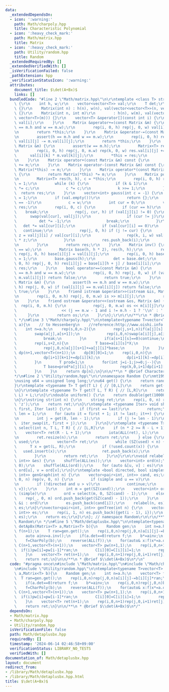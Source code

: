 ```yaml
---
data:
  _extendedDependsOn:
  - icon: ':warning:'
    path: Math/charpoly.hpp
    title: Characteristic Polynomial
  - icon: ':heavy_check_mark:'
    path: Math/matrix.hpp
    title: Matrix
  - icon: ':heavy_check_mark:'
    path: Utility/random.hpp
    title: Random
  _extendedRequiredBy: []
  _extendedVerifiedWith: []
  _isVerificationFailed: false
  _pathExtension: hpp
  _verificationStatusIcon: ':warning:'
  attributes:
    document_title: $\det(A+Bx)$
    links: []
  bundledCode: "#line 2 \"Math/matrix.hpp\"\n\r\ntemplate <class T> struct Matrix\
    \ {\r\n    int h, w;\r\n    vector<vector<T>> val;\r\n    T det;\r\n    Matrix()\
    \ {}\r\n    Matrix(int n) : h(n), w(n), val(vector<vector<T>>(n, vector<T>(n)))\
    \ {}\r\n    Matrix(int n, int m)\r\n        : h(n), w(m), val(vector<vector<T>>(n,\
    \ vector<T>(m))) {}\r\n    vector<T> &operator[](const int i) {\r\n        return\
    \ val[i];\r\n    }\r\n    Matrix &operator+=(const Matrix &m) {\r\n        assert(h\
    \ == m.h and w == m.w);\r\n        rep(i, 0, h) rep(j, 0, w) val[i][j] += m.val[i][j];\r\
    \n        return *this;\r\n    }\r\n    Matrix &operator-=(const Matrix &m) {\r\
    \n        assert(h == m.h and w == m.w);\r\n        rep(i, 0, h) rep(j, 0, w)\
    \ val[i][j] -= m.val[i][j];\r\n        return *this;\r\n    }\r\n    Matrix &operator*=(const\
    \ Matrix &m) {\r\n        assert(w == m.h);\r\n        Matrix<T> res(h, m.w);\r\
    \n        rep(i, 0, h) rep(j, 0, m.w) rep(k, 0, w) res.val[i][j] +=\r\n      \
    \      val[i][k] * m.val[k][j];\r\n        *this = res;\r\n        return *this;\r\
    \n    }\r\n    Matrix operator+(const Matrix &m) const {\r\n        return Matrix(*this)\
    \ += m;\r\n    }\r\n    Matrix operator-(const Matrix &m) const {\r\n        return\
    \ Matrix(*this) -= m;\r\n    }\r\n    Matrix operator*(const Matrix &m) const\
    \ {\r\n        return Matrix(*this) *= m;\r\n    }\r\n    Matrix pow(ll k) {\r\
    \n        Matrix<T> res(h, h), c = *this;\r\n        rep(i, 0, h) res.val[i][i]\
    \ = 1;\r\n        while (k) {\r\n            if (k & 1)\r\n                res\
    \ *= c;\r\n            c *= c;\r\n            k >>= 1;\r\n        }\r\n      \
    \  return res;\r\n    }\r\n    vector<int> gauss(int c = -1) {\r\n        det\
    \ = 1;\r\n        if (val.empty())\r\n            return {};\r\n        if (c\
    \ == -1)\r\n            c = w;\r\n        int cur = 0;\r\n        vector<int>\
    \ res;\r\n        rep(i, 0, c) {\r\n            if (cur == h)\r\n            \
    \    break;\r\n            rep(j, cur, h) if (val[j][i] != 0) {\r\n          \
    \      swap(val[cur], val[j]);\r\n                if (cur != j)\r\n          \
    \          det *= -1;\r\n                break;\r\n            }\r\n         \
    \   det *= val[cur][i];\r\n            if (val[cur][i] == 0)\r\n             \
    \   continue;\r\n            rep(j, 0, h) if (j != cur) {\r\n                T\
    \ z = val[j][i] / val[cur][i];\r\n                rep(k, i, w) val[j][k] -= val[cur][k]\
    \ * z;\r\n            }\r\n            res.push_back(i);\r\n            cur++;\r\
    \n        }\r\n        return res;\r\n    }\r\n    Matrix inv() {\r\n        assert(h\
    \ == w);\r\n        Matrix base(h, h * 2), res(h, h);\r\n        rep(i, 0, h)\
    \ rep(j, 0, h) base[i][j] = val[i][j];\r\n        rep(i, 0, h) base[i][h + i]\
    \ = 1;\r\n        base.gauss(h);\r\n        det = base.det;\r\n        rep(i,\
    \ 0, h) rep(j, 0, h) res[i][j] = base[i][h + j] / base[i][i];\r\n        return\
    \ res;\r\n    }\r\n    bool operator==(const Matrix &m) {\r\n        assert(h\
    \ == m.h and w == m.w);\r\n        rep(i, 0, h) rep(j, 0, w) if (val[i][j] !=\
    \ m.val[i][j]) return false;\r\n        return true;\r\n    }\r\n    bool operator!=(const\
    \ Matrix &m) {\r\n        assert(h == m.h and w == m.w);\r\n        rep(i, 0,\
    \ h) rep(j, 0, w) if (val[i][j] == m.val[i][j]) return false;\r\n        return\
    \ true;\r\n    }\r\n    friend istream &operator>>(istream &is, Matrix &m) {\r\
    \n        rep(i, 0, m.h) rep(j, 0, m.w) is >> m[i][j];\r\n        return is;\r\
    \n    }\r\n    friend ostream &operator<<(ostream &os, Matrix &m) {\r\n      \
    \  rep(i, 0, m.h) {\r\n            rep(j, 0, m.w) os << m[i][j]\r\n          \
    \                    << (j == m.w - 1 and i != m.h - 1 ? '\\n' : ' ');\r\n   \
    \     }\r\n        return os;\r\n    }\r\n};\r\n\r\n/**\r\n * @brief Matrix\r\n\
    \ */\n#line 3 \"Math/charpoly.hpp\"\n\ntemplate<typename T>vector<T> CharPoly(Matrix<T>\
    \ a){\n    // to Hessenberg\n    //reference:http://www.oishi.info.waseda.ac.jp/~samukawa/eigvieta.pdf\n\
    \    int n=a.h;\n    rep(s,0,n-2){\n        rep(j,s+1,n)if(a[j][s]!=0){\n    \
    \        swap(a[j],a[s+1]);\n            rep(i,0,n)swap(a[i][j],a[i][s+1]);\n\
    \            break;\n        }\n        if(a[s+1][s]==0)continue;\n        T X=T(1)/a[s+1][s];\n\
    \        rep(i,s+2,n){\n            T base=a[i][s]*X;\n            rep(j,0,n)a[i][j]-=a[s+1][j]*base;\n\
    \            rep(j,0,n)a[j][s+1]+=a[j][i]*base;\n        }\n    }\n    vector\
    \ dp(n+1,vector<T>(n+1));\n    dp[0][0]=1;\n    rep(i,0,n){\n        rep(k,0,i+1){\n\
    \            dp[i+1][k+1]+=dp[i][k];\n            dp[i+1][k]-=dp[i][k]*a[i][i];\n\
    \        }\n        T prod=1;\n        for(int j=i-1;j>=0;j--){\n            prod*=a[j+1][j];\n\
    \            T base=prod*a[j][i];\n            rep(k,0,i+1)dp[i+1][k]-=dp[j][k]*base;\n\
    \        }\n    }\n    return dp[n];\n}\n\n/**\n * @brief Characteristic Polynomial\n\
    */\n#line 2 \"Utility/random.hpp\"\n\r\nnamespace Random {\r\nmt19937_64 randgen(chrono::steady_clock::now().time_since_epoch().count());\r\
    \nusing u64 = unsigned long long;\r\nu64 get() {\r\n    return randgen();\r\n\
    }\r\ntemplate <typename T> T get(T L) { // [0,L]\r\n    return get() % (L + 1);\r\
    \n}\r\ntemplate <typename T> T get(T L, T R) { // [L,R]\r\n    return get(R -\
    \ L) + L;\r\n}\r\ndouble uniform() {\r\n    return double(get(1000000000)) / 1000000000;\r\
    \n}\r\nstring str(int n) {\r\n    string ret;\r\n    rep(i, 0, n) ret += get('a',\
    \ 'z');\r\n    return ret;\r\n}\r\ntemplate <typename Iter> void shuffle(Iter\
    \ first, Iter last) {\r\n    if (first == last)\r\n        return;\r\n    int\
    \ len = 1;\r\n    for (auto it = first + 1; it != last; it++) {\r\n        len++;\r\
    \n        int j = get(0, len - 1);\r\n        if (j != len - 1)\r\n          \
    \  iter_swap(it, first + j);\r\n    }\r\n}\r\ntemplate <typename T> vector<T>\
    \ select(int n, T L, T R) { // [L,R]\r\n    if (n * 2 >= R - L + 1) {\r\n    \
    \    vector<T> ret(R - L + 1);\r\n        iota(ALL(ret), L);\r\n        shuffle(ALL(ret));\r\
    \n        ret.resize(n);\r\n        return ret;\r\n    } else {\r\n        unordered_set<T>\
    \ used;\r\n        vector<T> ret;\r\n        while (SZ(used) < n) {\r\n      \
    \      T x = get(L, R);\r\n            if (!used.count(x)) {\r\n             \
    \   used.insert(x);\r\n                ret.push_back(x);\r\n            }\r\n\
    \        }\r\n        return ret;\r\n    }\r\n}\r\n\r\nvoid relabel(int n, vector<pair<int,\
    \ int>> &es) {\r\n    shuffle(ALL(es));\r\n    vector<int> ord(n);\r\n    iota(ALL(ord),\
    \ 0);\r\n    shuffle(ALL(ord));\r\n    for (auto &[u, v] : es)\r\n        u =\
    \ ord[u], v = ord[v];\r\n}\r\ntemplate <bool directed, bool simple> vector<pair<int,\
    \ int>> genGraph(int n) {\r\n    vector<pair<int, int>> cand, es;\r\n    rep(u,\
    \ 0, n) rep(v, 0, n) {\r\n        if (simple and u == v)\r\n            continue;\r\
    \n        if (!directed and u > v)\r\n            continue;\r\n        cand.push_back({u,\
    \ v});\r\n    }\r\n    int m = get(SZ(cand));\r\n    vector<int> ord;\r\n    if\
    \ (simple)\r\n        ord = select(m, 0, SZ(cand) - 1);\r\n    else {\r\n    \
    \    rep(_, 0, m) ord.push_back(get(SZ(cand) - 1));\r\n    }\r\n    for (auto\
    \ &i : ord)\r\n        es.push_back(cand[i]);\r\n    relabel(n, es);\r\n    return\
    \ es;\r\n}\r\nvector<pair<int, int>> genTree(int n) {\r\n    vector<pair<int,\
    \ int>> es;\r\n    rep(i, 1, n) es.push_back({get(i - 1), i});\r\n    relabel(n,\
    \ es);\r\n    return es;\r\n}\r\n}; // namespace Random\r\n\r\n/**\r\n * @brief\
    \ Random\r\n */\n#line 5 \"Math/detaplusbx.hpp\"\n\ntemplate<typename T>vector<T>\
    \ detApBx(Matrix<T> a,Matrix<T> b){\n    Random gen;\n    int n=a.h;\n    vector<T>\
    \ f(n+1);\n    T ran=gen.get();\n    rep(i,0,n)rep(j,0,n)a[i][j]-=b[i][j]*ran;\n\
    \    auto ainv=a.inv();\n    if(a.det==0)return f;\n    b*=ainv;\n    rep(i,0,n)rep(j,0,n)b[i][j]=-b[i][j];\n\
    \    f=CharPoly(b);\n    reverse(ALL(f));\n    for(auto& x:f)x*=a.det;\n    vector\
    \ C(n+1,vector<T>(n+1));\n    vector<T> pw(n+1,1);\n    rep(i,0,n+1){\n      \
    \  if(i)pw[i]=pw[i-1]*ran;\n        C[i][0]=C[i][i]=1;\n        rep(j,1,i)C[i][j]=C[i-1][j-1]+C[i-1][j];\n\
    \    }\n    vector<T> ret(n+1);\n    rep(i,0,n+1)rep(j,0,i+1)ret[j]+=f[i]*C[i][j]*pw[i-j];\n\
    \    return ret;\n}\n\n/**\n * @brief $\\det(A+Bx)$\n*/\n"
  code: "#pragma once\n#include \"Math/matrix.hpp\"\n#include \"Math/charpoly.hpp\"\
    \n#include \"Utility/random.hpp\"\n\ntemplate<typename T>vector<T> detApBx(Matrix<T>\
    \ a,Matrix<T> b){\n    Random gen;\n    int n=a.h;\n    vector<T> f(n+1);\n  \
    \  T ran=gen.get();\n    rep(i,0,n)rep(j,0,n)a[i][j]-=b[i][j]*ran;\n    auto ainv=a.inv();\n\
    \    if(a.det==0)return f;\n    b*=ainv;\n    rep(i,0,n)rep(j,0,n)b[i][j]=-b[i][j];\n\
    \    f=CharPoly(b);\n    reverse(ALL(f));\n    for(auto& x:f)x*=a.det;\n    vector\
    \ C(n+1,vector<T>(n+1));\n    vector<T> pw(n+1,1);\n    rep(i,0,n+1){\n      \
    \  if(i)pw[i]=pw[i-1]*ran;\n        C[i][0]=C[i][i]=1;\n        rep(j,1,i)C[i][j]=C[i-1][j-1]+C[i-1][j];\n\
    \    }\n    vector<T> ret(n+1);\n    rep(i,0,n+1)rep(j,0,i+1)ret[j]+=f[i]*C[i][j]*pw[i-j];\n\
    \    return ret;\n}\n\n/**\n * @brief $\\det(A+Bx)$\n*/"
  dependsOn:
  - Math/matrix.hpp
  - Math/charpoly.hpp
  - Utility/random.hpp
  isVerificationFile: false
  path: Math/detaplusbx.hpp
  requiredBy: []
  timestamp: '2024-06-14 02:46:58+09:00'
  verificationStatus: LIBRARY_NO_TESTS
  verifiedWith: []
documentation_of: Math/detaplusbx.hpp
layout: document
redirect_from:
- /library/Math/detaplusbx.hpp
- /library/Math/detaplusbx.hpp.html
title: $\det(A+Bx)$
---
```

